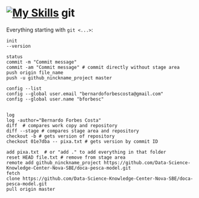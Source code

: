 # [![My Skills](https://skills.thijs.gg/icons?i=git)](https://skills.thijs.gg) git

Everything starting with ```git <...>```:
```
init
--version
```

```
status
commit -m "Commit message"
commit -am "Commit message" # commit directly without stage area
push origin file_name
push -u github_ninckname_project master
```

```
config --list
config --global user.email "bernardoforbescosta@gmail.com" 
config --global user.name "bforbesc"
```
```

log
log -author="Bernardo Forbes Costa"
diff  # compares work copy and repository
diff --stage # compares stage area and repository 
checkout -b # gets version of repository
checkout 01e7dba -- pixa.txt # gets version by commit ID
```

```
add pixa.txt  # or "add ." to add everything in that folder
reset HEAD file.txt # remove from stage area
remote add github_ninckname_project https://github.com/Data-Science-Knowledge-Center-Nova-SBE/doca-pesca-model.git
fetch
clone https://github.com/Data-Science-Knowledge-Center-Nova-SBE/doca-pesca-model.git 
pull origin master
```
